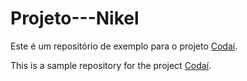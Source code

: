 # Projeto---Nikel

Este é um repositório de exemplo para o projeto [Codaí](https://plataforma.growdev.com.br/).

This is a sample repository for the project [Codaí](https://plataforma.growdev.com.br/).
